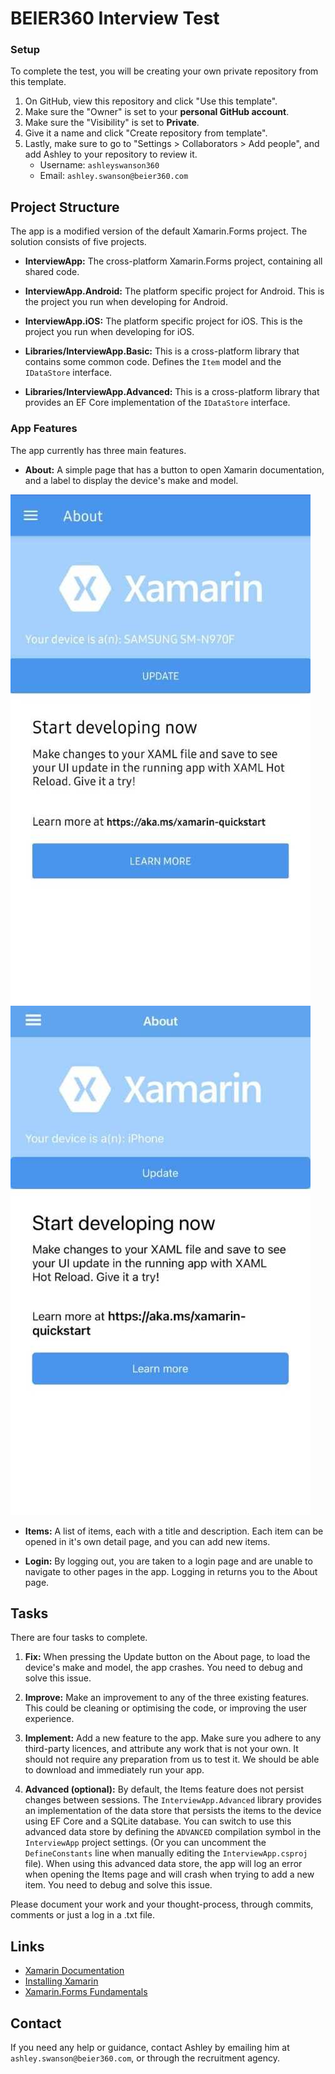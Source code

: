 # BEIER360 Interview Test

### Setup
To complete the test, you will be creating your own private repository from this template.

1. On GitHub, view this repository and click "Use this template".
2. Make sure the "Owner" is set to your **personal GitHub account**.
3. Make sure the "Visibility" is set to **Private**.
4. Give it a name and click "Create repository from template".
5. Lastly, make sure to go to "Settings > Collaborators > Add people", and add Ashley to your repository to review it.
    - Username: `ashleyswanson360`
    - Email: `ashley.swanson@beier360.com`

## Project Structure
The app is a modified version of the default Xamarin.Forms project. The solution consists of five projects.

- **InterviewApp:**
The cross-platform Xamarin.Forms project, containing all shared code.

- **InterviewApp.Android:**
The platform specific project for Android. This is the project you run when developing for Android.

- **InterviewApp.iOS:**
The platform specific project for iOS. This is the project you run when developing for iOS.

- **Libraries/InterviewApp.Basic:**
This is a cross-platform library that contains some common code. Defines the `Item` model and the `IDataStore` interface.

- **Libraries/InterviewApp.Advanced:**
This is a cross-platform library that provides an EF Core implementation of the `IDataStore` interface.

### App Features
The app currently has three main features.

- **About:**
A simple page that has a button to open Xamarin documentation, and a label to display the device's make and model.

![Screenshot of the About Page on Android](Screenshots/Android.jpg)
![Screenshot of the About Page on iOS](Screenshots/iOS.jpg)

- **Items:**
A list of items, each with a title and description. Each item can be opened in it's own detail page, and you can add new items.

- **Login:**
By logging out, you are taken to a login page and are unable to navigate to other pages in the app. Logging in returns you to the About page.

## Tasks
There are four tasks to complete.

1. **Fix:**
When pressing the Update button on the About page, to load the device's make and model, the app crashes. You need to debug and solve this issue.

2. **Improve:**
Make an improvement to any of the three existing features. This could be cleaning or optimising the code, or improving the user experience.

3. **Implement:**
Add a new feature to the app. Make sure you adhere to any third-party licences, and attribute any work that is not your own.
It should not require any preparation from us to test it. We should be able to download and immediately run your app.

4. **Advanced (optional):**
By default, the Items feature does not persist changes between sessions. The `InterviewApp.Advanced` library provides an implementation of the data store that persists the items to the device using EF Core and a SQLite database.
You can switch to use this advanced data store by defining the `ADVANCED` compilation symbol in the `InterviewApp` project settings. (Or you can uncomment the `DefineConstants` line when manually editing the `InterviewApp.csproj` file).
When using this advanced data store, the app will log an error when opening the Items page and will crash when trying to add a new item. You need to debug and solve this issue.
	
Please document your work and your thought-process, through commits, comments or just a log in a .txt file.

## Links

- [Xamarin Documentation](https://docs.microsoft.com/en-us/xamarin/)
- [Installing Xamarin](https://docs.microsoft.com/en-us/xamarin/get-started/installation)
- [Xamarin.Forms Fundamentals](https://docs.microsoft.com/en-us/xamarin/xamarin-forms/app-fundamentals/)

## Contact
If you need any help or guidance, contact Ashley by emailing him at `ashley.swanson@beier360.com`, or through the recruitment agency.
